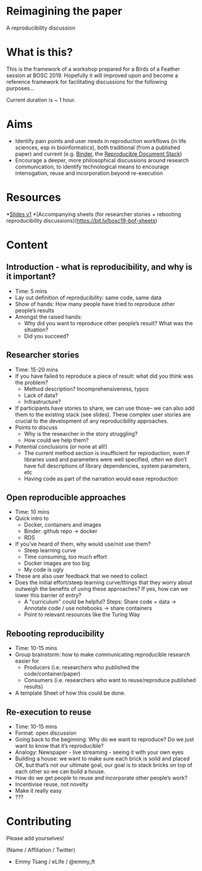 # Reimagining the paper
A reproducibility discussion

# What is this?
This is the framework of a workshop prepared for a Birds of a Feather session at BOSC 2019. Hopefully it will improved upon and become a reference framework for facilitating discussions for the following purposes...

Current duration is ~ 1 hour.

# Aims
* Identify pain points and user needs in reproduction workflows (in life sciences, esp in bioinformatics), both traditional (from a published paper) and current (e.g. [Binder](mybinder.org), the [Reproducible Document Stack](www.elifesci.org/reprodoc))
* Encourage a deeper, more philosophical discussions around research communication, to identify technological means to encourage interrogation, reuse and incorporation beyond re-execution

# Resources
*[Slides v1](https://bit.ly/bosc19-bof-slides)
*[Accompanying sheets (for researcher stories + rebooting reproducibility discussions)(https://bit.ly/bosc19-bof-sheets)

# Content
## Introduction - what is reproducibility, and why is it important?
* Time: 5 mins
* Lay out definition of reproducibility: same code, same data
* Show of hands: How many people have tried to reproduce other people’s results
* Amongst the raised hands: 
   * Why did you want to reproduce other people’s result? What was the situation?
   * Did you succeed?

## Researcher stories
* Time: 15-20 mins
* If you have failed to reproduce a piece of result: what did you think was the problem? 
   * Method description? Incomprehensiveness, typos
   * Lack of data?
   * Infrastructure?
* If participants have stories to share, we can use those– we can also add them to the existing stack (see slides). These complex user stories are crucial to the development of any reproducibility approaches. 
* Points to discuss
   * Why is the researcher in the story struggling?
   * How could we help them?
* Potential conclusions (or none at all!)
   * The current method section is insufficient for reproduction, even if libraries used and parameters were well specified, often we don’t have full descriptions of library dependencies, system parameters, etc
   * Having code as part of the narration would ease reproduction
   
## Open reproducible approaches
* Time: 10 mins
* Quick intro to 
   * Docker, containers and images
   * Binder: github repo -> docker
   * RDS
* If you’ve heard of them, why would use/not use them? 
   * Steep learning curve
   * Time consuming, too much effort
   * Docker images are too big
   * My code is ugly
* These are also user feedback that we need to collect
* Does the initial effort/steep learning curve/things that they worry about outweigh the benefits of using these approaches? If yes, how can we lower this barrier of entry?
   * A "curriculum" could be helpful? Steps: Share code + data -> Annotate code / use notebooks -> share containers
   * Point to relevant resources like the Turing Way

## Rebooting reproducibility
* Time: 10-15 mins
* Group brainstorm: how to make communicating reproducible research easier for
  * Producers (i.e. researchers who published the code/container/paper)
  * Consumers (i.e. researchers who want to reuse/reproduce published results)
* A template Sheet of how this could be done.

## Re-execution to reuse
* Time: 10-15 mins
* Format: open discussion
* Going back to the beginning: Why do we want to reproduce? Do we just want to know that it’s reproducible? 
* Analogy: Newspaper - live streaming - seeing it with your own eyes
* Building a house: we want to make sure each brick is solid and placed OK, but that’s not our ultimate goal, our goal is to stack bricks on top of each other so we can build a house. 
* How do we get people to reuse and incorporate other people’s work?
* Incentivise reuse, not novelty
* Make it really easy
* ???


# Contributing
Please add yourselves!

(Name / Affiliation / Twitter)
* Emmy Tsang / eLife / @emmy_ft

